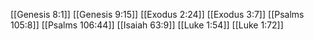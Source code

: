 [[Genesis 8:1]]
[[Genesis 9:15]]
[[Exodus 2:24]]
[[Exodus 3:7]]
[[Psalms 105:8]]
[[Psalms 106:44]]
[[Isaiah 63:9]]
[[Luke 1:54]]
[[Luke 1:72]]
